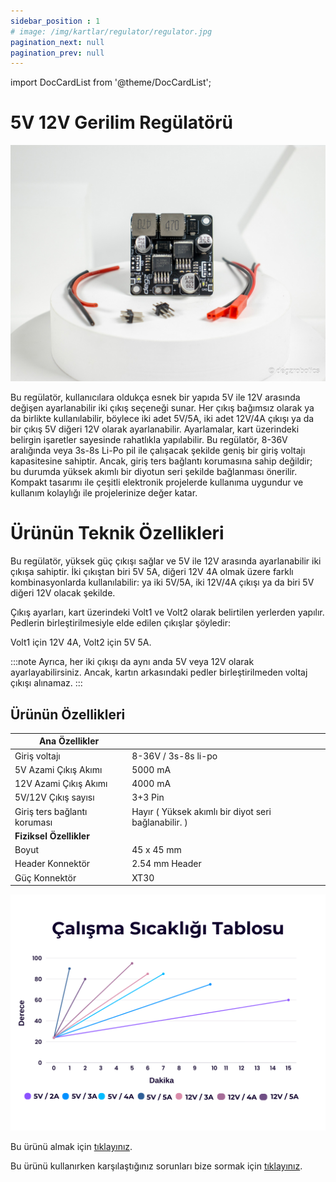 ```yaml
---
sidebar_position : 1
# image: /img/kartlar/regulator/regulator.jpg
pagination_next: null
pagination_prev: null
---
```

import DocCardList from '@theme/DocCardList';

# 5V 12V Gerilim Regülatörü

![5V 12V Regülator](./image/regulator.jpg)

Bu regülatör, kullanıcılara oldukça esnek bir yapıda 5V ile 12V arasında değişen ayarlanabilir iki çıkış seçeneği sunar. Her çıkış bağımsız olarak ya da birlikte kullanılabilir, böylece iki adet 5V/5A, iki adet 12V/4A çıkışı ya da bir çıkış 5V diğeri 12V olarak ayarlanabilir. Ayarlamalar, kart üzerindeki belirgin işaretler sayesinde rahatlıkla yapılabilir.  Bu regülatör, 8-36V aralığında veya 3s-8s Li-Po pil ile çalışacak şekilde geniş bir giriş voltajı kapasitesine sahiptir. Ancak, giriş ters bağlantı korumasına sahip değildir; bu durumda yüksek akımlı bir diyotun seri şekilde bağlanması önerilir. Kompakt tasarımı ile çeşitli elektronik projelerde kullanıma uygundur ve kullanım kolaylığı ile projelerinize değer katar.


# Ürünün Teknik Özellikleri

Bu regülatör, yüksek güç çıkışı sağlar ve 5V ile 12V arasında ayarlanabilir iki çıkışa sahiptir. İki çıkıştan biri 5V 5A, diğeri 12V 4A olmak üzere farklı kombinasyonlarda kullanılabilir: ya iki 5V/5A, iki 12V/4A çıkışı ya da biri 5V diğeri 12V olacak şekilde.

Çıkış ayarları, kart üzerindeki Volt1 ve Volt2 olarak belirtilen yerlerden yapılır. Pedlerin birleştirilmesiyle elde edilen çıkışlar şöyledir:

Volt1 için 12V 4A,
Volt2 için 5V 5A.



:::note
Ayrıca, her iki çıkışı da aynı anda 5V veya 12V olarak ayarlayabilirsiniz. Ancak, kartın arkasındaki pedler birleştirilmeden voltaj çıkışı alınamaz.
:::
## Ürünün Özellikleri 

| Ana Özellikler              |                                                                                                                                                                                                                                    |
|----------------------------|--------------------------------------------------------------------------------------------------------------------------------------------------------------------------------------------------------------------------------------------|
|Giriş voltajı | 8-36V / 3s-8s li-po|
| 5V Azami Çıkış Akımı | 5000 mA|
|12V Azami Çıkış Akımı | 4000 mA|
|5V/12V Çıkış sayısı | 3+3 Pin|
|Giriş ters bağlantı koruması| Hayır ( Yüksek akımlı bir diyot seri bağlanabilir. )|
|**Fiziksel Özellikler**||
|Boyut| 45 x 45 mm|
|Header Konnektör| 2.54 mm Header|
|Güç Konnektör| XT30|



![Çalışma Sıcaklığı](./image/regulator-working-tablo.png)



Bu ürünü almak için [tıklayınız](https://degzrobotics.com/product/5v-12v-gerilim-regulatoru/).  

Bu ürünü kullanırken karşılaştığınız  sorunları  bize sormak için  [tıklayınız](https://forum.degzrobotics.com/).  
<DocCardList />